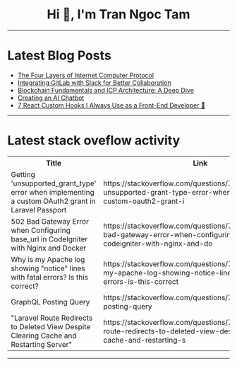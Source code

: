<h1 align="center">Hi 👋, I'm Tran Ngoc Tam</h1>

---

# Latest Blog Posts 
<!-- BLOG-POST-LIST:START -->
- [The Four Layers of Internet Computer Protocol](https://dev.to/therustfanatic/the-four-layers-of-internet-computer-protocol-5dp)
- [Integrating GitLab with Slack for Better Collaboration](https://dev.to/mohsen_leveling/integrating-gitlab-with-slack-for-better-collaboration-35f4)
- [Blockchain Fundamentals and ICP Architecture: A Deep Dive](https://dev.to/therustfanatic/blockchain-fundamentals-and-icp-architecture-a-deep-dive-5chh)
- [Creating an AI Chatbot](https://dev.to/02ahmed/creating-an-ai-chatbot-4b4o)
- [7 React Custom Hooks I Always Use as a Front-End Developer 🚀](https://dev.to/joodi/7-react-custom-hooks-i-always-use-as-a-front-end-developer-5i9)
<!-- BLOG-POST-LIST:END -->

---

# Latest stack oveflow activity
<table>
  <tr><th>Title</th><th>Link</th></tr>
  <!-- STACKOVERFLOW:START --><tr><td>Getting &#39;unsupported_grant_type&#39; error when implementing a custom OAuth2 grant in Laravel Passport</td><td>https://stackoverflow.com/questions/79366093/getting-unsupported-grant-type-error-when-implementing-a-custom-oauth2-grant-i</td></tr><tr><td>502 Bad Gateway Error when Configuring base_url in CodeIgniter with Nginx and Docker</td><td>https://stackoverflow.com/questions/79365985/502-bad-gateway-error-when-configuring-base-url-in-codeigniter-with-nginx-and-do</td></tr><tr><td>Why is my Apache log showing &quot;notice&quot; lines with fatal errors? Is this correct?</td><td>https://stackoverflow.com/questions/79365888/why-is-my-apache-log-showing-notice-lines-with-fatal-errors-is-this-correct</td></tr><tr><td>GraphQL Posting Query</td><td>https://stackoverflow.com/questions/79365761/graphql-posting-query</td></tr><tr><td>&quot;Laravel Route Redirects to Deleted View Despite Clearing Cache and Restarting Server&quot;</td><td>https://stackoverflow.com/questions/79365676/laravel-route-redirects-to-deleted-view-despite-clearing-cache-and-restarting-s</td></tr><!-- STACKOVERFLOW:END -->
</table>

---



